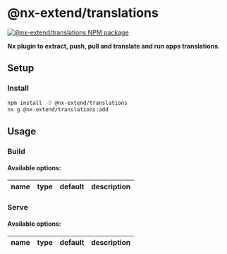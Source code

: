 # @nx-extend/translations

<a href="https://www.npmjs.com/package/@nx-extend/translations" rel="nofollow">
  <img src="https://badgen.net/npm/v/@nx-extend/translations" alt="@nx-extend/translations NPM package">
</a>

**Nx plugin to extract, push, pull and translate and run apps translations**.

## Setup

### Install

```sh
npm install -D @nx-extend/translations
nx g @nx-extend/translations:add
```

## Usage

### Build

#### Available options:

| name         | type     | default | description                                          |
| ------------ | -------- | ------- | ---------------------------------------------------- |

### Serve

#### Available options:

| name         | type     | default | description                                          |
| ------------ | -------- | ------- | ---------------------------------------------------- |

